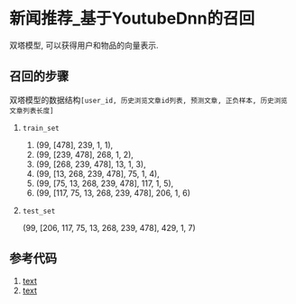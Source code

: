 # 新闻推荐_基于YoutubeDnn的召回


双塔模型, 可以获得用户和物品的向量表示.



## 召回的步骤


双塔模型的数据结构`[user_id, 历史浏览文章id列表, 预测文章, 正负样本, 历史浏览文章列表长度]`

1. `train_set`

    1. (99, [478], 239, 1, 1),
    2. (99, [239, 478], 268, 1, 2),
    3. (99, [268, 239, 478], 13, 1, 3),
    4. (99, [13, 268, 239, 478], 75, 1, 4),
    5. (99, [75, 13, 268, 239, 478], 117, 1, 5),
    6. (99, [117, 75, 13, 268, 239, 478], 206, 1, 6)

2. `test_set`

    (99, [206, 117, 75, 13, 268, 239, 478], 429, 1, 7)


## 参考代码

1. [text](src/recall_youtube.py)
1. [text](src/tools_recall.py)



